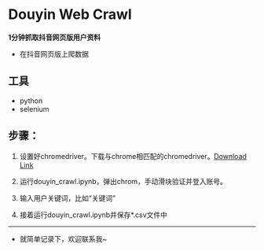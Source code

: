 # Douyin Web Crawl
**1分钟抓取抖音网页版用户资料**
- 在抖音网页版上爬数据
## 工具
- python
- selenium

## 步骤：
1. 设置好chromedriver。下载与chrome相匹配的chromedriver。[Download Link](https://chromedriver.storage.googleapis.com/index.html)

2. 运行douyin_crawl.ipynb，弹出chrom，手动滑块验证并登入账号。


3. 输入用户关键词，比如“关键词”


4. 接着运行douyin_crawl.ipynb并保存*.csv文件中

------

- 就简单记录下，欢迎联系我~